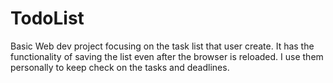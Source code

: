 # TodoList
Basic Web dev project focusing on the task list that user create. It has the functionality of saving the list even after the browser is reloaded. I use them personally to keep check on the tasks and deadlines.
